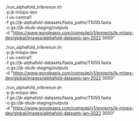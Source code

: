 

./run_alphafold_inference.sh \
-p jk-mlops-dev \
-l us-central1 \
-f gs://jk-alphafold-datasets/fasta_paths/T1050.fasta \
-o gs://jk-dsub-staging/outputs \
-d "https://www.googleapis.com/compute/v1/projects/jk-mlops-dev/global/images/alphafold-datasets-jan-2022 3000"




./run_alphafold_inference.sh \
-p jk-mlops-dev \
-l us-central1 \
-f gs://jk-alphafold-datasets/fasta_paths/T1050.fasta \
-o gs://jk-dsub-staging/outputs \
-d "https://www.googleapis.com/compute/v1/projects/jk-mlops-dev/global/images/alphafold-datasets-jan-2022 3000" 


./run_alphafold_inference.sh \
-p jk-mlops-dev \
-f gs://jk-alphafold-datasets/fasta_paths/T1050.fasta \
-o gs://jk-dsub-staging/outputs \
-d "https://www.googleapis.com/compute/v1/projects/jk-mlops-dev/global/images/alphafold-datasets-jan-2022 3000"